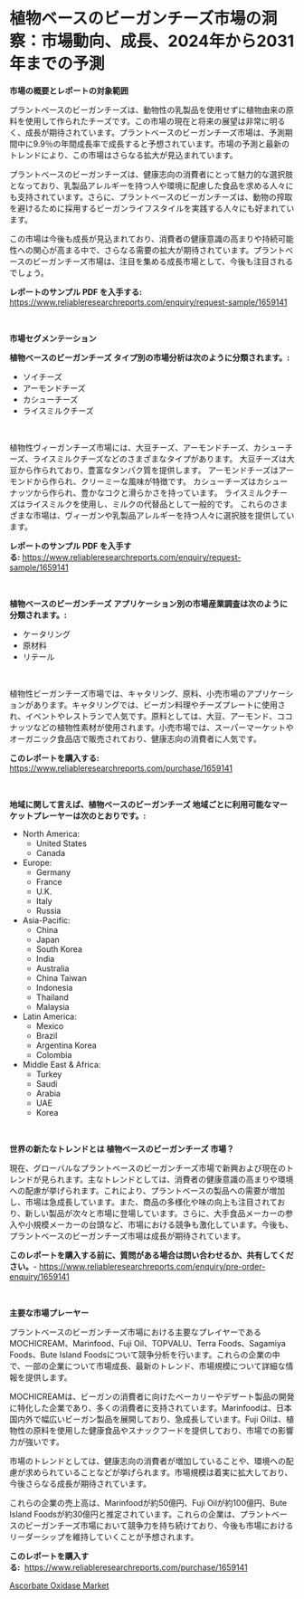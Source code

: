 <p><h1>植物ベースのビーガンチーズ市場の洞察：市場動向、成長、2024年から2031年までの予測</h1></p><p><strong>市場の概要とレポートの対象範囲</strong></p>
<p><p>プラントベースのビーガンチーズは、動物性の乳製品を使用せずに植物由来の原料を使用して作られたチーズです。この市場の現在と将来の展望は非常に明るく、成長が期待されています。プラントベースのビーガンチーズ市場は、予測期間中に9.9％の年間成長率で成長すると予想されています。市場の予測と最新のトレンドにより、この市場はさらなる拡大が見込まれています。</p><p>プラントベースのビーガンチーズは、健康志向の消費者にとって魅力的な選択肢となっており、乳製品アレルギーを持つ人や環境に配慮した食品を求める人々にも支持されています。さらに、プラントベースのビーガンチーズは、動物の搾取を避けるために採用するビーガンライフスタイルを実践する人々にも好まれています。</p><p>この市場は今後も成長が見込まれており、消費者の健康意識の高まりや持続可能性への関心が高まる中で、さらなる需要の拡大が期待されています。プラントベースのビーガンチーズ市場は、注目を集める成長市場として、今後も注目されるでしょう。</p></p>
<p><strong>レポートのサンプル PDF を入手する:</strong> <a href="https://www.reliableresearchreports.com/enquiry/request-sample/1659141">https://www.reliableresearchreports.com/enquiry/request-sample/1659141</a></p>
<p>&nbsp;</p>
<p><strong>市場セグメンテーション</strong></p>
<p><strong>植物ベースのビーガンチーズ タイプ別の市場分析は次のように分類されます。:</strong></p>
<p><ul><li>ソイチーズ</li><li>アーモンドチーズ</li><li>カシューチーズ</li><li>ライスミルクチーズ</li></ul></p>
<p>&nbsp;</p>
<p><p>植物性ヴィーガンチーズ市場には、大豆チーズ、アーモンドチーズ、カシューチーズ、ライスミルクチーズなどのさまざまなタイプがあります。 大豆チーズは大豆から作られており、豊富なタンパク質を提供します。 アーモンドチーズはアーモンドから作られ、クリーミーな風味が特徴です。 カシューチーズはカシューナッツから作られ、豊かなコクと滑らかさを持っています。 ライスミルクチーズはライスミルクを使用し、ミルクの代替品として一般的です。 これらのさまざまな市場は、ヴィーガンや乳製品アレルギーを持つ人々に選択肢を提供しています。</p></p>
<p><strong>レポートのサンプル PDF を入手する:</strong>&nbsp;<a href="https://www.reliableresearchreports.com/enquiry/request-sample/1659141">https://www.reliableresearchreports.com/enquiry/request-sample/1659141</a></p>
<p>&nbsp;</p>
<p><strong> 植物ベースのビーガンチーズ アプリケーション別の市場産業調査は次のように分類されます。:</strong></p>
<p><ul><li>ケータリング</li><li>原材料</li><li>リテール</li></ul></p>
<p>&nbsp;</p>
<p><p>植物性ビーガンチーズ市場では、キャタリング、原料、小売市場のアプリケーションがあります。キャタリングでは、ビーガン料理やチーズプレートに使用され、イベントやレストランで人気です。原料としては、大豆、アーモンド、ココナッツなどの植物性素材が使用されます。小売市場では、スーパーマーケットやオーガニック食品店で販売されており、健康志向の消費者に人気です。</p></p>
<p><strong>このレポートを購入する:</strong>&nbsp; <a href="https://www.reliableresearchreports.com/purchase/1659141">https://www.reliableresearchreports.com/purchase/1659141</a></p>
<p>&nbsp;</p>
<p><strong>地域に関して言えば、植物ベースのビーガンチーズ 地域ごとに利用可能なマーケットプレーヤーは次のとおりです。:</strong></p>
<p><ul>
    <li>
        North America:
        <ul>
            <li>United States</li>
            <li>Canada</li>
        </ul>
    </li>
    <li>
        Europe:
        <ul>
            <li>Germany</li>
            <li>France</li>
            <li>U.K.</li>
            <li>Italy</li>
            <li>Russia</li>
        </ul>
    </li>
    <li>
        Asia-Pacific:
        <ul>
            <li>China</li>
            <li>Japan</li>
            <li>South Korea</li>
            <li>India</li>
            <li>Australia</li>
            <li>China Taiwan</li>
            <li>Indonesia</li>
            <li>Thailand</li>
            <li>Malaysia</li>
        </ul>
    </li>
    <li>
        Latin America:
        <ul>
            <li>Mexico</li>
            <li>Brazil</li>
            <li>Argentina Korea</li>
            <li>Colombia</li>
        </ul>
    </li>
    <li>
        Middle East & Africa:
        <ul>
            <li>Turkey</li>
            <li>Saudi</li>
            <li>Arabia</li>
            <li>UAE</li>
            <li>Korea</li>
        </ul>
    </li>
    </ul></p>
<p>&nbsp;</p>
<p><strong>世界の新たなトレンドとは 植物ベースのビーガンチーズ 市場？</strong></p>
<p><p>現在、グローバルなプラントベースのビーガンチーズ市場で新興および現在のトレンドが見られます。主なトレンドとしては、消費者の健康意識の高まりや環境への配慮が挙げられます。これにより、プラントベースの製品への需要が増加し、市場は急成長しています。また、商品の多様化や味の向上も注目されており、新しい製品が次々と市場に登場しています。さらに、大手食品メーカーの参入や小規模メーカーの台頭など、市場における競争も激化しています。今後も、プラントベースのビーガンチーズ市場は成長が期待されています。</p></p>
<p><strong>このレポートを購入する前に、質問がある場合は問い合わせるか、共有してください。</strong>- <a href="https://www.reliableresearchreports.com/enquiry/pre-order-enquiry/1659141">https://www.reliableresearchreports.com/enquiry/pre-order-enquiry/1659141</a></p>
<p>&nbsp;</p>
<p><strong>主要な市場プレーヤー</strong></p>
<p><p>プラントベースのビーガンチーズ市場における主要なプレイヤーであるMOCHICREAM、Marinfood、Fuji Oil、TOPVALU、Terra Foods、Sagamiya Foods、Bute Island Foodsについて競争分析を行います。これらの企業の中で、一部の企業について市場成長、最新のトレンド、市場規模について詳細な情報を提供します。</p><p>MOCHICREAMは、ビーガンの消費者に向けたベーカリーやデザート製品の開発に特化した企業であり、多くの消費者に支持されています。Marinfoodは、日本国内外で幅広いビーガン製品を展開しており、急成長しています。Fuji Oilは、植物性の原料を使用した健康食品やスナックフードを提供しており、市場での影響力が強いです。</p><p>市場のトレンドとしては、健康志向の消費者が増加していることや、環境への配慮が求められていることなどが挙げられます。市場規模は着実に拡大しており、今後さらなる成長が期待されています。</p><p>これらの企業の売上高は、Marinfoodが約50億円、Fuji Oilが約100億円、Bute Island Foodsが約30億円と推定されています。これらの企業は、プラントベースのビーガンチーズ市場において競争力を持ち続けており、今後も市場におけるリーダーシップを維持していくことが予想されます。</p></p>
<p><strong>このレポートを購入する:</strong>&nbsp;&nbsp;<a href="https://www.reliableresearchreports.com/purchase/1659141">https://www.reliableresearchreports.com/purchase/1659141</a></p>
<p><p><a href="https://crocus-run-b5a.notion.site/Ascorbate-Oxidase-Market-Research-Report-Forecasted-for-Period-from-2024-2031-by-Market-Type-Mar-4a62a89f01614c1189cdba6325675643">Ascorbate Oxidase Market</a></p></p>